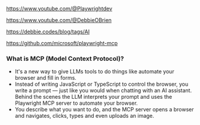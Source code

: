 https://www.youtube.com/@Playwrightdev

https://www.youtube.com/@DebbieOBrien

https://debbie.codes/blog/tags/AI

https://github.com/microsoft/playwright-mcp

### What is MCP (Model Context Protocol)?
  * It's a new way to give LLMs tools to do things like automate your browser and fill in forms.
  * Instead of writing JavaScript or TypeScript to control the browser, you write a prompt — just like you would when chatting with an AI assistant. Behind the scenes the LLM interprets your prompt and uses the Playwright MCP server to automate your browser.
  * You describe what you want to do, and the MCP server opens a browser and navigates, clicks, types and even uploads an image.







